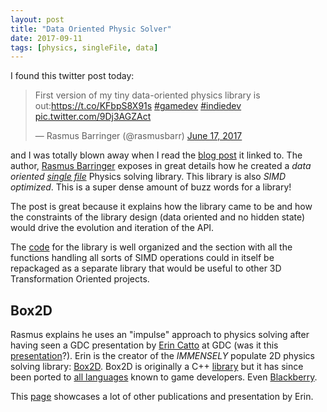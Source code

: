 ```yaml
---
layout: post
title: "Data Oriented Physic Solver"
date: 2017-09-11
tags: [physics, singleFile, data]
---
```


I found this twitter post today:

<blockquote class="twitter-tweet" data-lang="en"><p lang="en" dir="ltr">First version of my tiny data-oriented physics library is out:<a href="https://t.co/KFbpS8X91s">https://t.co/KFbpS8X91s</a> <a href="https://twitter.com/hashtag/gamedev?src=hash">#gamedev</a> <a href="https://twitter.com/hashtag/indiedev?src=hash">#indiedev</a> <a href="https://t.co/9Dj3AGZAct">pic.twitter.com/9Dj3AGZAct</a></p>&mdash; Rasmus Barringer (@rasmusbarr) <a href="https://twitter.com/rasmusbarr/status/876197661803782147">June 17, 2017</a></blockquote>
<script async src="//platform.twitter.com/widgets.js" charset="utf-8"></script>

and I was totally blown away when I read the [blog post](http://rasmusbarr.github.io/blog/dod-physics.html) it linked to. The author, [Rasmus Barringer](https://twitter.com/rasmusbarr) exposes in great details how he created a *data oriented* [*single file*](https://lochrist.github.io/blog/2017-05-25-a-few-more-single-header) Physics solving library. This library is also *SIMD optimized*. This is a super dense amount of buzz words for a library!

The post is great because it explains how the library came to be and how the constraints of the library design (data oriented and no hidden state) would drive the evolution and iteration of the API.

The [code](https://github.com/rasmusbarr/nudge) for the library is well organized and the section with all the functions handling all sorts of SIMD operations could in itself be repackaged as a separate library that would be useful to other 3D Transformation Oriented projects.

## Box2D

Rasmus explains he uses an "impulse" approach to physics solving after having seen a GDC presentation by [Erin Catto](https://twitter.com/erin_catto) at GDC (was it this [presentation](https://archive.org/details/GDC2014Catto)?). Erin is the creator of the *IMMENSELY* populate 2D physics solving library: [Box2D](http://box2d.org/). Box2D is originally a C++ [library](https://github.com/erincatto/Box2D) but it has since been ported to [all languages](http://box2d.org/links/) known to game developers. Even [Blackberry](https://github.com/blackberry/Box2D).

This [page](http://box2d.org/downloads/) showcases a lot of other publications and presentation by Erin.